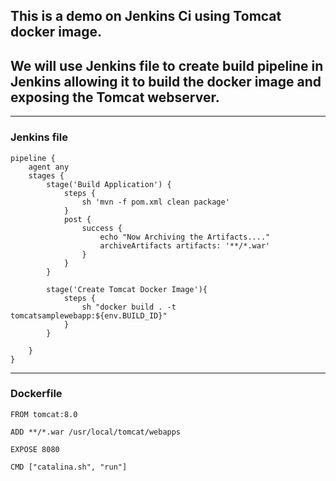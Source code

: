 ## This is a demo on Jenkins Ci using Tomcat docker image.
## We will use Jenkins file to create build pipeline in Jenkins allowing it to build the docker image and exposing the Tomcat webserver.
---
### Jenkins file
```
pipeline {
    agent any
    stages {
        stage('Build Application') {
            steps {
                sh 'mvn -f pom.xml clean package'
            }
            post {
                success {
                    echo "Now Archiving the Artifacts...."
                    archiveArtifacts artifacts: '**/*.war'
                }
            }
        }
 
        stage('Create Tomcat Docker Image'){
            steps {
                sh "docker build . -t tomcatsamplewebapp:${env.BUILD_ID}"
            }
        }
 
    }
}

```
---
### Dockerfile
```
FROM tomcat:8.0
 
ADD **/*.war /usr/local/tomcat/webapps
 
EXPOSE 8080
 
CMD ["catalina.sh", "run"]
```